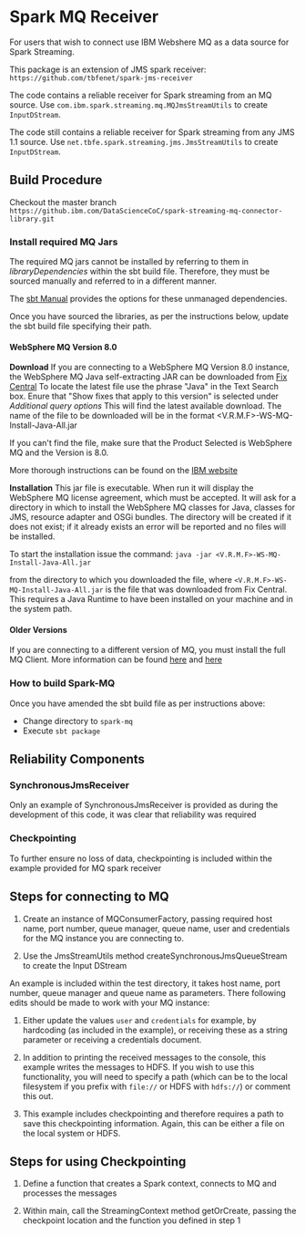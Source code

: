 # Spark MQ Receiver

For users that wish to connect use IBM Webshere MQ as a data source for Spark Streaming.

This package is an extension of JMS spark receiver: `https://github.com/tbfenet/spark-jms-receiver`

The code contains a reliable receiver for Spark streaming from an MQ source. Use `com.ibm.spark.streaming.mq.MQJmsStreamUtils` to create `InputDStream`.

The code still contains a reliable receiver for Spark streaming from any JMS 1.1 source. Use `net.tbfe.spark.streaming.jms.JmsStreamUtils` to create `InputDStream`.

## Build Procedure

Checkout the master branch `https://github.ibm.com/DataScienceCoC/spark-streaming-mq-connector-library.git`

### Install required MQ Jars

The required MQ jars cannot be installed by referring to them in *libraryDependencies* within the sbt build file. Therefore, they must be sourced manually and referred to in a different manner.

The [sbt Manual](http://www.scala-sbt.org/release/docs/Library-Dependencies.html) provides the options for these unmanaged dependencies.

Once you have sourced the libraries, as per the instructions below, update the sbt build file specifying their path.

#### WebSphere MQ Version 8.0 
**Download**
If you are connecting to a WebSphere MQ Version 8.0 instance, the WebSphere MQ Java self-extracting JAR can be downloaded from [Fix Central](https://www-945.ibm.com/support/fixcentral) To locate the latest file use the phrase "Java" in the Text Search box. Enure that "Show fixes that apply to this version" is selected under *Additional query options* This will find the latest available download. The name of the file to be downloaded will be in the format <V.R.M.F>-WS-MQ-Install-Java-All.jar

If you can't find the file, make sure that the Product Selected is WebSphere MQ and the Version is 8.0.

More thorough instructions can be found on the [IBM website](https://www-01.ibm.com/support/docview.wss?uid=swg21683398)

**Installation**
This jar file is executable. When run it will display the WebSphere MQ license agreement, which must be accepted. It will ask for a directory in which to install the WebSphere MQ classes for Java, classes for JMS, resource adapter and OSGi bundles. The directory will be created if it does not exist; if it already exists an error will be reported and no files will be installed.

To start the installation issue the command:
`java -jar <V.R.M.F>-WS-MQ-Install-Java-All.jar`

from the directory to which you downloaded the file, where `<V.R.M.F>-WS-MQ-Install-Java-All.jar` is the file that was downloaded from Fix Central. This requires a Java Runtime to have been installed on your machine and in the system path.

#### Older Versions
If you are connecting to a different version of MQ, you must install the full MQ Client. More information can be found [here](http://www-01.ibm.com/software/integration/wmq/clients/) and [here](http://www-01.ibm.com/support/docview.wss?uid=swg21376217)

### How to build Spark-MQ

Once you have amended the sbt build file as per instructions above:
- Change directory to `spark-mq`
- Execute `sbt package`

## Reliability Components

### SynchronousJmsReceiver
Only an example of SynchronousJmsReceiver is provided as during the development of this code, it was clear that reliability was required

### Checkpointing
To further ensure no loss of data, checkpointing is included within the example provided for MQ spark receiver

## Steps for connecting to MQ

1. Create an instance of MQConsumerFactory, passing required host name, port number, queue manager, queue name, user and credentials for the MQ instance you are connecting to.

2. Use the JmsStreamUtils method createSynchronousJmsQueueStream to create the Input DStream

An example is included within the test directory, it takes host name, port number, queue manager and queue name as parameters. There following edits should be made to work with your MQ instance:

1. Either update the values `user` and `credentials` for example, by hardcoding (as included in the example), or receiving these as a string parameter or receiving a credentials document.

2. In addition to printing the received messages to the console, this example writes the messages to HDFS. If you wish to use this functionality, you will need to specify a path (which can be to the local filesystem if you prefix with `file://` or HDFS with `hdfs://`) or comment this out.

3. This example includes checkpointing and therefore requires a path to save this checkpointing information. Again, this can be either a file on the local system or HDFS.

## Steps for using Checkpointing

1. Define a function that creates a Spark context, connects to MQ and processes the messages

2. Within main, call the StreamingContext method getOrCreate, passing the checkpoint location and the function you defined in step 1

